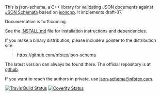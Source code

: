 This is json-schema, a C++ library for validating JSON documents against [JSON Schemata](https://json-schema.org) based on [jsoncpp](https://github.com/open-source-parsers/jsoncpp). It implements draft-07.

Documentation is forthcoming.

See the [INSTALL.md](INSTALL.md) file for installation instructions and
dependencies.

If you make a binary distribution, please include a pointer to the
distribution site:
>	https://github.com/nfotex/json-schema

The latest version can always be found there.  The official repository
is at [github](https://github.com/nfotex/json-schema/).

If you want to reach the authors in private, use <json-schema@nfotex.com>.

[![Travis Build Status](https://travis-ci.com/nfotex/json-schema.svg?branch=master)](https://travis-ci.com/nfotex/json-schema)
[![Coverity Status](https://scan.coverity.com/projects/16750/badge.svg)](https://scan.coverity.com/projects/nfotex-json-schema)
